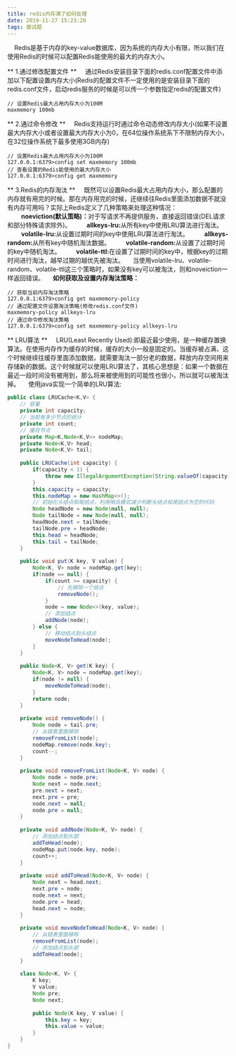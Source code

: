 ```yaml
---
title: redis内存满了如何处理
date: 2019-11-27 15:23:20
tags: 面试题
---
```

&nbsp;&nbsp;&nbsp;&nbsp;Redis是基于内存的key-value数据库，因为系统的内存大小有限，所以我们在使用Redis的时候可以配置Redis能使用的最大的内存大小。
<!-- more -->
** 1.通过修改配置文件 **
&nbsp;&nbsp;&nbsp;&nbsp;通过Redis安装目录下面的redis.conf配置文件中添加以下配置设置内存大小(Redis的配置文件不一定使用的是安装目录下面的redis.conf文件，启动redis服务的时候是可以传一个参数指定redis的配置文件)
```
// 设置Redis最大占用内存大小为100M
maxmemory 100mb
```
** 2.通过命令修改 **
&nbsp;&nbsp;&nbsp;&nbsp;Redis支持运行时通过命令动态修改内存大小(如果不设置最大内存大小或者设置最大内存大小为0，在64位操作系统系下不限制内存大小，在32位操作系统下最多使用3GB内存)
```
// 设置Redis最大占用内存大小为100M
127.0.0.1:6379>config set maxmemory 100mb
// 查看设置的Redis能使用的最大内存大小
127.0.0.1:6379>config get maxmemory
```
** 3.Redis的内存淘汰 **
&nbsp;&nbsp;&nbsp;&nbsp;既然可以设置Redis最大占用内存大小，那么配置的内存就有用完的时候。那在内存用完的时候，还继续往Redis里面添加数据不就没有内存可用吗？实际上Redis定义了几种策略来处理这种情况：
&nbsp;&nbsp;&nbsp;&nbsp;&nbsp;&nbsp;&nbsp;&nbsp;<b>noeviction(默认策略)：</b>对于写请求不再提供服务，直接返回错误(DEL请求和部分特殊请求除外)。
&nbsp;&nbsp;&nbsp;&nbsp;&nbsp;&nbsp;&nbsp;&nbsp;<b>allkeys-lru:</b>从所有key中使用LRU算法进行淘汰。
&nbsp;&nbsp;&nbsp;&nbsp;&nbsp;&nbsp;&nbsp;&nbsp;<b>volatile-lru:</b>从设置过期时间的key中使用LRU算法进行淘汰。
&nbsp;&nbsp;&nbsp;&nbsp;&nbsp;&nbsp;&nbsp;&nbsp;<b>allkeys-random:</b>从所有key中随机淘汰数据。
&nbsp;&nbsp;&nbsp;&nbsp;&nbsp;&nbsp;&nbsp;&nbsp;<b>volatile-random:</b>从设置了过期时间的key中随机淘汰。
&nbsp;&nbsp;&nbsp;&nbsp;&nbsp;&nbsp;&nbsp;&nbsp;<b>volatile-ttl:</b>在设置了过期时间的key中，根据key的过期时间进行淘汰，越早过期的越优先被淘汰。
&nbsp;&nbsp;&nbsp;&nbsp;当使用volatile-lru、volatile-random、volatile-ttl这三个策略时，如果没有key可以被淘汰，则和noveiction一样返回错误。
&nbsp;&nbsp;&nbsp;&nbsp;<b>如何获取及设置内存淘汰策略：</b>
```
// 获取当前内存淘汰策略
127.0.0.1:6379>config get maxmemory-policy
// 通过配置文件设置淘汰策略(修改redis.conf文件)
maxmemory-policy allkeys-lru
// 通过命令修改淘汰策略
127.0.0.1:6379>config set maxmemory-policy allkeys-lru
```
** LRU算法 **
&nbsp;&nbsp;&nbsp;&nbsp;LRU(Least Recently Used):即最近最少使用，是一种缓存置换算法。在使用内存作为缓存的时候，缓存的大小一般是固定的。当缓存被占满，这个时候继续往缓存里面添加数据，就需要淘汰一部分老的数据，释放内存空间用来存储新的数据。这个时候就可以使用LRU算法了，其核心思想是：如果一个数据在最近一段时间没有被用到，那么将来被使用到的可能性也很小，所以就可以被淘汰掉。
&nbsp;&nbsp;&nbsp;&nbsp;使用java实现一个简单的LRU算法:
```java
public class LRUCache<K,V> {
	// 容量
	private int capacity;
	// 当前有多少节点的统计
	private int count;
	// 缓存节点
	private Map<K,Node<K,V>> nodeMap;
	private Node<K,V> head;
	private Node<K,V> tail;
	
	public LRUCache(int capacity) {
		if(capacity < 1) {
			throw new IllegalArgumentException(String.valueOf(capacity));
		}
		this.capacity = capacity;
		this.nodeMap = new HashMap<>();
		// 初始化头结点和尾结点，利用哨兵模式减少判断头结点和尾结点为空的代码
		Node headNode = new Node(null, null);
		Node tailNode = new Node(null, null);
		headNode.next = tailNode;
		tailNode.pre = headNode;
		this.head = headNode;
		this.tail = tailNode;
	}
	
	public void put(K key, V value) {
		Node<K, V> node = nodeMap.get(key);
		if(node == null) {
			if(count >= capacity) {
				// 先移除一个结点
				removeNode();
			}
			node = new Node<>(key, value);
			// 添加结点
			addNode(node);
		} else {
			// 移动结点到头结点
			moveNodeToHead(node);
		}
	}
	
	public Node<K, V> get(K key) {
		Node<K, V> node = nodeMap.get(key);
		if(node != null) {
			moveNodeToHead(node);
		}
		return node;
	}
	
	private void removeNode() {
		Node node = tail.pre;
		// 从链表里面移除
		removeFromList(node);
		nodeMap.remove(node.key);
		count--;
	}
	
	private void removeFromList(Node<K, V> node) {
		Node node = node.pre;
		Node next = node.next;
		pre.next = next;
		next.pre = pre;
		node.next = null;
		node.pre = null;
	}
	
	private void addNode(Node<K, V> node) {
		// 添加结点到头部
		addToHead(node);
		nodeMap.put(node.key, node);
		count++;
	}
	
	private void addToHead(Node<K, V> node) {
		Node next = head.next;
		next.pre = node;
		node.next = next;
		node.pre = head;
		head.next = node;
	}
	
	private void moveNodeToHead(Node<K, V> node) {
		// 从链表里面移除
		removeFromList(node);
		// 添加结点到头部
		addToHead(node);
	}
	
	class Node<K, V> {
		K key;
		V value;
		Node pre;
		Node next;
		
		public Node(K key, V value) {
			this.key = key;
			this.value = value;
		}
	}
}
```
